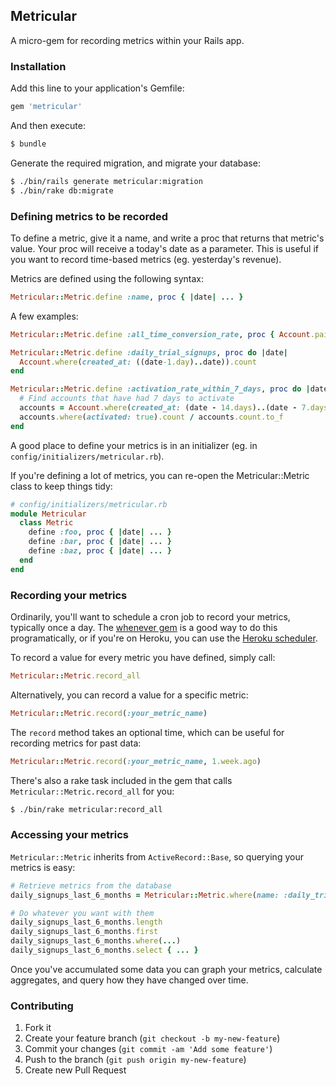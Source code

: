 ## Metricular

A micro-gem for recording metrics within your Rails app.

### Installation

Add this line to your application's Gemfile:

```ruby
gem 'metricular'
```

And then execute:

```bash
$ bundle
```

Generate the required migration, and migrate your database:

```bash
$ ./bin/rails generate metricular:migration
$ ./bin/rake db:migrate
```

### Defining metrics to be recorded

To define a metric, give it a name, and write a proc that returns that metric's value. Your proc will receive a today's date as a parameter. This is useful if you want to record time-based metrics (eg. yesterday's revenue).

Metrics are defined using the following syntax:

```ruby
Metricular::Metric.define :name, proc { |date| ... }
```

A few examples:

```ruby
Metricular::Metric.define :all_time_conversion_rate, proc { Account.paid / Account.count.to_f }

Metricular::Metric.define :daily_trial_signups, proc do |date|
  Account.where(created_at: ((date-1.day)..date)).count
end

Metricular::Metric.define :activation_rate_within_7_days, proc do |date|
  # Find accounts that have had 7 days to activate
  accounts = Account.where(created_at: (date - 14.days)..(date - 7.days))
  accounts.where(activated: true).count / accounts.count.to_f
end
```

A good place to define your metrics is in an initializer (eg. in `config/initializers/metricular.rb`).

If you're defining a lot of metrics, you can re-open the Metricular::Metric class to keep things tidy:

```ruby
# config/initializers/metricular.rb
module Metricular
  class Metric
    define :foo, proc { |date| ... }
    define :bar, proc { |date| ... }
    define :baz, proc { |date| ... }
  end
end
```

### Recording your metrics

Ordinarily, you'll want to schedule a cron job to record your metrics, typically once a day. The [whenever gem](https://github.com/javan/whenever) is a good way to do this programatically, or if you're on Heroku, you can use the [Heroku scheduler](https://devcenter.heroku.com/articles/scheduler).

To record a value for every metric you have defined, simply call:

```ruby
Metricular::Metric.record_all
```

Alternatively, you can record a value for a specific metric:

```ruby
Metricular::Metric.record(:your_metric_name)
```

The `record` method takes an optional time, which can be useful for recording metrics for past data:

```ruby
Metricular::Metric.record(:your_metric_name, 1.week.ago)
```

There's also a rake task included in the gem that calls `Metricular::Metric.record_all` for you:

```bash
$ ./bin/rake metricular:record_all
```

### Accessing your metrics

`Metricular::Metric` inherits from `ActiveRecord::Base`, so querying your metrics is easy:

```ruby
# Retrieve metrics from the database
daily_signups_last_6_months = Metricular::Metric.where(name: :daily_trial_signups, created_at: 6.months.ago..Time.now)

# Do whatever you want with them
daily_signups_last_6_months.length
daily_signups_last_6_months.first
daily_signups_last_6_months.where(...)
daily_signups_last_6_months.select { ... }
```

Once you've accumulated some data you can graph your metrics, calculate aggregates, and query how they have changed over time.

### Contributing

1. Fork it
2. Create your feature branch (`git checkout -b my-new-feature`)
3. Commit your changes (`git commit -am 'Add some feature'`)
4. Push to the branch (`git push origin my-new-feature`)
5. Create new Pull Request
